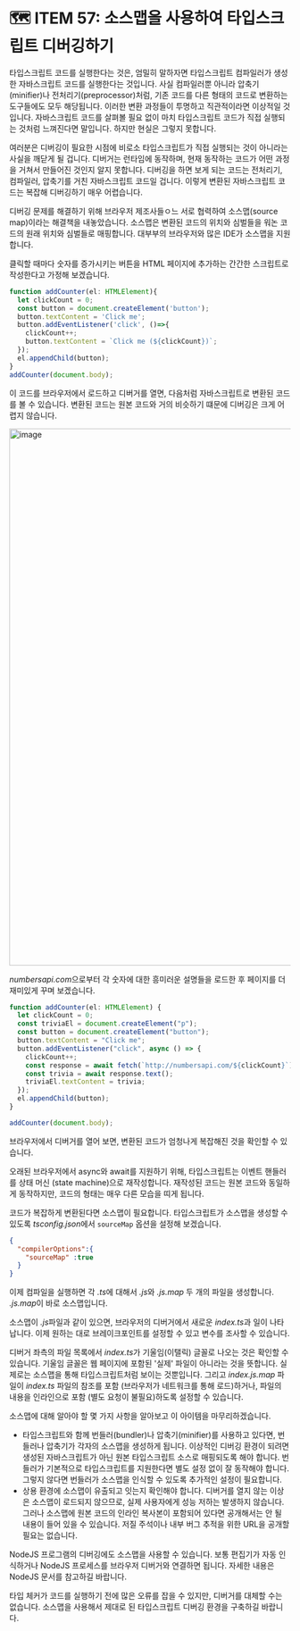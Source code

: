 # 🗺️ ITEM 57: 소스맵을 사용하여 타입스크립트 디버깅하기

타입스크립트 코드를 실행한다는 것은, 엄밀히 말하자면 타입스크립트 컴파일러가 생성한 자바스크립트 코드를 실행한다는 것입니다.
사실 컴파일러뿐 아니라 압축기(minifier)나 전처리기(preprocessor)처럼, 기존 코드를 다른 형태의 코드로 변환하는 도구들에도 모두 해당됩니다.
이러한 변환 과정들이 투명하고 직관적이라면 이상적일 것입니다.
자바스크립트 코드를 살펴볼 필요 없이 마치 타입스크립트 코드가 직접 실행되는 것처럼 느껴진다면 말입니다.
하지만 현실은 그렇지 못합니다.

여러분은 디버깅이 필요한 시점에 비로소 타입스크립트가 직접 실행되는 것이 아니라는 사실을 깨닫게 될 겁니다.
디버거는 런타임에 동작하며, 현재 동작하는 코드가 어떤 과정을 거쳐서 만들어진 것인지 알지 못합니다.
디버깅을 하면 보게 되는 코드는 전처리기, 컴파일러, 압축기를 거친 자바스크립트 코드일 겁니다.
이렇게 변환된 자바스크립트 코드는 복잡해 디버깅하기 매우 어렵습니다.

디버깅 문제를 해결하기 위해 브라우저 제조사들ㅇ느 서로 협력하여 소스맵(source map)이라는 해결책을 내놓았습니다.
소스맵은 변환된 코드의 위치와 심벌들을 워논 코드의 원래 위치와 심벌들로 매핑합니다.
대부부의 브라우저와 많은 IDE가 소스맵을 지원합니다.

클릭할 때마다 숫자를 증가시키는 버튼을 HTML 페이지에 추가하는 간간한 스크립트로 작성한다고 가정해 보겠습니다.

```ts
function addCounter(el: HTMLElement){
  let clickCount = 0;
  const button = document.createElement('button');
  button.textContent = 'Click me';
  button.addEventListener('click', ()=>{
    clickCount++;
    button.textContent = `Click me (${clickCount})`;
  });
  el.appendChild(button);
}
addCounter(document.body);
```

이 코드를 브라우저에서 로드하고 디버거를 열면, 다음처럼 자바스크립트로 변환된 코드를 볼 수 있습니다. 
변환된 코드는 원본 코드와 거의 비슷하기 떄문에 디버깅은 크게 어렵지 않습니다.

<img width="962" alt="image" src="https://github.com/Pyotato/effective_typescript/assets/102423086/5c204219-72f0-4d78-bdef-56f5183f2cd8"/>


<i>numbersapi.com</i>으로부터 각 숫자에 대한 흥미러운 설명들을 로드한 후 페이지를 더 재미있게 꾸며 보겠습니다.

```ts
function addCounter(el: HTMLElement) {
  let clickCount = 0;
  const triviaEl = document.createElement("p");
  const button = document.createElement("button");
  button.textContent = "Click me";
  button.addEventListener("click", async () => {
    clickCount++;
    const response = await fetch(`http://numbersapi.com/${clickCount}`);
    const trivia = await response.text();
    triviaEl.textContent = trivia;
  });
  el.appendChild(button);
}

addCounter(document.body);
```

브라우저에서 디버거를 열어 보면, 변환된 코드가 엄청나게 복잡해진 것을 확인할 수 있습니다.

오래된 브라우저에서 async와 await를 지원하기 위해, 타입스크립트는 이벤트 핸들러를 상태 머신 (state machine)으로 재작성합니다.
재작성된 코드는 원본 코드와 동일하게 동작하지만, 코드의 형태는 매우 다른 모습을 띠게 됩니다.

코드가 복잡하게 변환된다면 소스맵이 필요합니다.
타입스크립트가 소스맵을 생성할 수 있도록 <i>tsconfig.json</i>에서 `sourceMap` 옵션을 설정해 보겠습니다.

```json
{
  "compilerOptions":{
    "sourceMap" :true
  }
}
```

이제 컴파일을 실행하면 각 <i>.ts</i>에 대해서  <i>.js</i>와 <i>.js.map</i> 두 개의 파일을 생성합니다. 
<i>.js.map</i>이 바로 소스맵입니다. 

소스맵이 <i>.js</i>파일과 같이 있으면, 브라우저의 디버거에서 새로운 <i>index.ts</i>과 일이 나타납니다.
이제 원하는 대로 브레이크포인트를 설정할 수 있고 변수를 조사할 수 있습니다.

디버거 좌측의 파일 목록에서 <i>index.ts</i>가 기울임(이탤릭) 글꼴로 나오는 것은 확인할 수 있습니다.
기울임 글꼴은 웹 페이지에 포함된 '실제' 파일이 아니라는 것을 뜻합니다.
실제로는 소스맵을 통해 타입스크립트처럼 보이는 것뿐입니다.
그리고 <i>index.js.map</i> 파일이 <i>index.ts</i> 파일의 참조를 포함 (브라우저가 네트워크를 통해 로드)하거나, 파일의 내용을 인라인으로 포함 (별도 요청이 불필요)하도록 설정할 수 있습니다. 

소스맵에 대해 알아야 할 몇 가지 사항을 알아보고 이 아이템을 마무리하겠습니다.

- 타입스크립트와 함께 번들러(bundler)나 압축기(minifier)를 사용하고 있다면, 번들러나 압축기가 각자의 소스맵을 생성하게 됩니다.
이상적인 디버깅 환경이 되려면 생성된 자바스크립트가 아닌 원본 타입스크립트 소스로 매핑되도록 해야 합니다. 
번들러가 기본적으로 타입스크립트를 지원한다면 별도 설정 없이 잘 동작해야 합니다.
그렇지 않다면 번들러가 소스맵을 인식할 수 있도록 추가적인 설정이 필요합니다.
- 상용 환경에 소스맵이 유출되고 잇는지 확인해야 합니다. 
디버거를 열지 않는 이상은 소스맵이 로드되지 않으므로, 실제 사용자에게 성능 저하는 발생하지 않습니다.
그러나 소스맵에 원본 코드의 인라인 복사본이 포함되어 있다면 공개해서는 안 될 내용이 들어 있을 수 있습니다.
저질 주석이나 내부 버그 추적을 위한 URL을 공개할 필요는 없습니다.

NodeJS 프로그램의 디버깅에도 소스맵을 사용할 수 있습니다.
보통 편집기가 자동 인식하거나 NodeJS 프로세스를 브라우저 디버거와 연결하면 됩니다.
자세한 내용은 NodeJS 문서를 참고하길 바랍니다.

타입 체커가 코드를 실행하기 전에 많은 오류를 잡을 수 있지만, 디버거를 대체할 수는 없습니다.
소스맵을 사용해서 제대로 된 타입스크립트 디버깅 환경을 구축하길 바랍니다.
